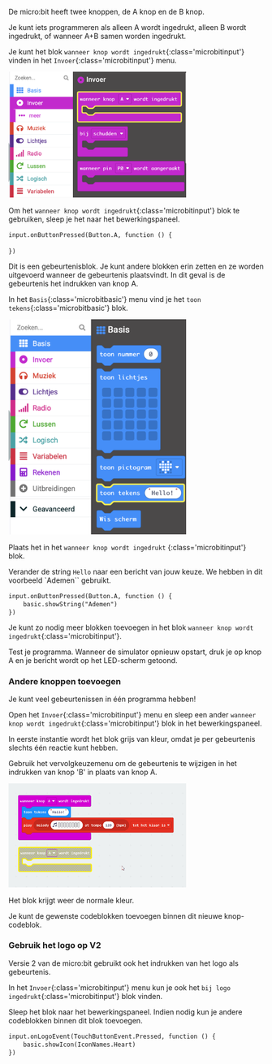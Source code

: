 De micro:bit heeft twee knoppen, de A knop en de B knop.

Je kunt iets programmeren als alleen A wordt ingedrukt, alleen B wordt ingedrukt, of wanneer A+B samen worden ingedrukt.

Je kunt het blok `wanneer knop wordt ingedrukt`{:class='microbitinput'} vinden in het `Invoer`{:class='microbitinput'} menu.

<img src="images/input-on-ButtonA.png" alt="Input menu expanded showing the `on button pressed` block highlighted." width="350"/>

Om het `wanneer knop wordt ingedrukt`{:class='microbitinput'} blok te gebruiken, sleep je het naar het bewerkingspaneel.

```microbit
input.onButtonPressed(Button.A, function () {
	
})
```

Dit is een gebeurtenisblok. Je kunt andere blokken erin zetten en ze worden uitgevoerd wanneer de gebeurtenis plaatsvindt. In dit geval is de gebeurtenis het indrukken van knop A.

In het `Basis`{:class='microbitbasic'} menu vind je het `toon tekens`{:class='microbitbasic'} blok.

<img src="images/basic-blocks.png" alt="Basic menu expanded showing the `show string` block highlighted." width="350"/>

Plaats het in het `wanneer knop wordt ingedrukt` {:class='microbitinput'} blok.

Verander de string `Hello` naar een bericht van jouw keuze. We hebben in dit voorbeeld `Ademen`` gebruikt.

```microbit
input.onButtonPressed(Button.A, function () {
    basic.showString("Ademen")
})
```

Je kunt zo nodig meer blokken toevoegen in het blok `wanneer knop wordt ingedrukt`{:class='microbitinput'}.

Test je programma. Wanneer de simulator opnieuw opstart, druk je op knop A en je bericht wordt op het LED-scherm getoond.

### Andere knoppen toevoegen

Je kunt veel gebeurtenissen in één programma hebben!

Open het `Invoer`{:class='microbitinput'} menu en sleep een ander `wanneer knop wordt ingedrukt`{:class='microbitinput'} blok in het bewerkingspaneel.

In eerste instantie wordt het blok grijs van kleur, omdat je per gebeurtenis slechts één reactie kunt hebben.

Gebruik het vervolgkeuzemenu om de gebeurtenis te wijzigen in het indrukken van knop 'B' in plaats van knop A.

<img src="images/changebutton-menu.gif" alt="Animation showing the drop-down menu on the `on button pressed` block. Button B is chosen and the block is no longer greyed out." width="350"/>

Het blok krijgt weer de normale kleur.

Je kunt de gewenste codeblokken toevoegen binnen dit nieuwe knop-codeblok.

### Gebruik het logo op V2

Versie 2 van de micro:bit gebruikt ook het indrukken van het logo als gebeurtenis.

In het `Invoer`{:class='microbitinput'} menu kun je ook het `bij logo ingedrukt`{:class='microbitinput'} blok vinden.

Sleep het blok naar het bewerkingspaneel. Indien nodig kun je andere codeblokken binnen dit blok toevoegen.

```microbit
input.onLogoEvent(TouchButtonEvent.Pressed, function () {
    basic.showIcon(IconNames.Heart)
})
```
